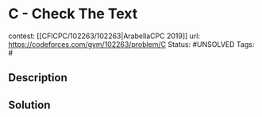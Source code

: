 # C - Check The Text

contest: [[CFICPC/102263/102263|ArabellaCPC 2019]]
url: https://codeforces.com/gym/102263/problem/C
Status: #UNSOLVED
Tags: #

## Description

## Solution

